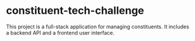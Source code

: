 # constituent-tech-challenge
This project is a full-stack application for managing constituents. It includes a backend API and a frontend user interface.
